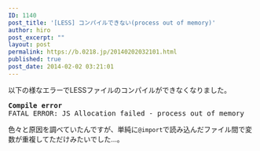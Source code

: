 ```yaml
---
ID: 1140
post_title: '[LESS] コンパイルできない(process out of memory)'
author: hiro
post_excerpt: ""
layout: post
permalink: https://b.0218.jp/20140202032101.html
published: true
post_date: 2014-02-02 03:21:01
---
```

以下の様なエラーでLESSファイルのコンパイルができなくなりました。
<pre><b>Compile error</b>
FATAL ERROR: JS Allocation failed - process out of memory</pre>
<!--more-->
色々と原因を調べていたんですが、単純に<code>@import</code>で読み込んだファイル間で変数が重複してただけみたいでした…。